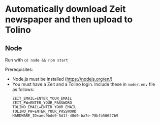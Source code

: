 # Automatically download Zeit newspaper and then upload to Tolino

## Node

Run with `cd node && npm start`

Prerequisites:

- Node.js must be installed (https://nodejs.org/en/)
- You must have a Zeit and a Tolino login. Include these in `node/.env` file as follows:
  ```
  ZEIT_EMAIL=ENTER_YOUR_EMAIL
  ZEIT_PW=ENTER_YOUR_PASSWORD
  TOLINO_EMAIL=ENTER_YOUR_EMAIL
  TOLINO_PW=ENTER_YOUR_PASSWORD
  HARDWARE_ID=aec9bdd0-5d1f-40d0-ba7e-78bfb56627b9
  ```
